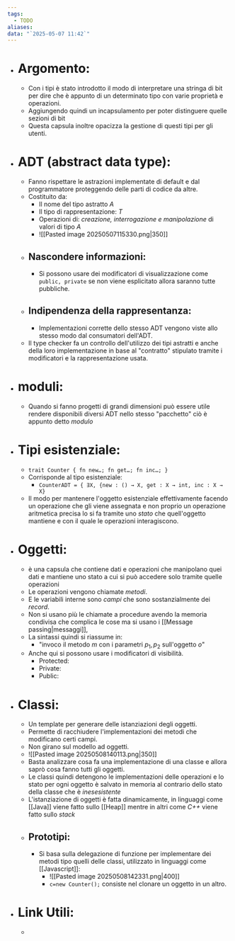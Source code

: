 ```yaml
---
tags:
  - TODO
aliases: 
data: "`2025-05-07 11:42`"
---
```

- # Argomento:
	- Con i tipi è stato introdotto il modo di interpretare una stringa di bit per dire che è appunto di un determinato tipo con varie proprietà e operazioni.
	- Aggiungendo quindi un incapsulamento per poter distinguere quelle sezioni di bit
	- Questa capsula inoltre opacizza la gestione di questi tipi per gli utenti.
- # ADT (abstract data type):
	- Fanno rispettare le astrazioni implementate di default e dal programmatore proteggendo delle parti di codice da altre.
	- Costituito da:
		- Il nome del tipo astratto _A_
		- Il tipo di rappresentazione: _T_
		- Operazioni di: _creazione, interrogazione e manipolazione_ di valori di tipo _A_
		- ![[Pasted image 20250507115330.png|350]]
	- ## Nascondere informazioni:
		- Si possono usare dei modificatori di visualizzazione come `public, private` se non viene esplicitato allora saranno tutte pubbliche.
	- ## Indipendenza della rappresentanza:
		- Implementazioni corrette dello stesso ADT vengono viste allo stesso modo dal consumatori dell'ADT.
	- Il type checker fa un controllo dell'utilizzo dei tipi astratti e anche della loro implementazione in base al "contratto" stipulato tramite i modificatori e la rappresentazione usata.
- # moduli:
	- Quando si fanno progetti di grandi dimensioni può essere utile rendere disponibili diversi ADT nello stesso "pacchetto" ciò è appunto detto _modulo_ 
- # Tipi esistenziale:
	- `trait Counter { fn new…; fn get…; fn inc…; }`
	- Corrisponde al tipo esistenziale:
		- `CounterADT = { ∃X, {new : () → X, get : X → int, inc : X → X}`
	- Il modo per mantenere l'oggetto esistenziale effettivamente facendo un operazione che gli viene assegnata e non proprio un operazione aritmetica precisa lo si fa tramite uno _stato_ che quell'oggetto mantiene e con il quale le operazioni interagiscono.
- # Oggetti:
	- è una capsula che contiene dati e operazioni che manipolano quei dati e mantiene uno stato a cui si può accedere solo tramite quelle operazioni
	- Le operazioni vengono chiamate _metodi_.
	- E le variabili interne sono _campi_ che sono sostanzialmente dei _record_.
	- Non si usano più le chiamate a procedure avendo la memoria condivisa che complica le cose ma si usano i [[Message passing|messaggi]], 
	- La sintassi quindi si riassume in:
		- "invoco il metodo $m$ con i parametri $p_{1},p_{2}$ sull'oggetto $o$"
	- Anche qui si possono usare i modificatori di visibilità. 
		- Protected:
		- Private:
		- Public:
- # Classi:
	- Un template per generare delle istanziazioni degli oggetti.
	- Permette di racchiudere l'implementazioni dei metodi che modificano certi campi.
	- Non girano sul modello ad oggetti.
	- ![[Pasted image 20250508140113.png|350]]
	- Basta analizzare cosa fa una implementazione di una classe e allora saprò cosa fanno tutti gli oggetti. 
	- Le classi quindi detengono le implementazioni delle operazioni e lo stato per ogni oggetto è salvato in memoria al contrario dello stato della classe che è _inesesistente_ 
	- L'istanziazione di oggetti è fatta dinamicamente, in linguaggi come [[Java]] viene fatto sullo [[Heap]] mentre in altri come _C++_ viene fatto sullo _stack_
	- ## Prototipi:
		- Si basa sulla delegazione di funzione per implementare dei metodi tipo quelli delle classi, utilizzato in linguaggi come [[Javascript]]:
			- ![[Pasted image 20250508142331.png|400]]
			- `c=new Counter();` consiste nel clonare un oggetto in un altro.
- # Link Utili:
	- 